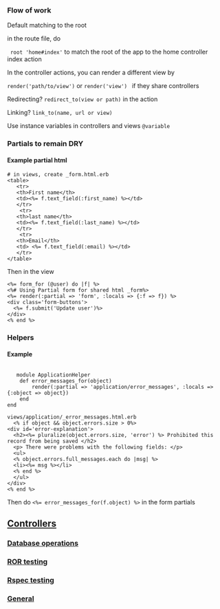 ### Flow of work
 Default matching to the root

 in the route file, do 

 ` root 'home#index'` to match the root of the app to the home controller index action

In the controller actions, you can render a different view by

`render('path/to/view')` or `render('view') ` if they share controllers

Redirecting? `redirect_to(view or path)` in the action

Linking? `link_to(name, url or view)`

Use instance variables in controllers and views `@variable`

### Partials to remain DRY
 #### Example partial html
 ```
 # in views, create _form.html.erb
 <table>
    <tr>
    <th>First name</th>
    <td><%= f.text_field(:first_name) %></td>
    </tr>
     <tr>
    <th>last name</th>
    <td><%= f.text_field(:last_name) %></td>
    </tr>
     <tr>
    <th>Email</th>
    <td> <%= f.text_field(:email) %></td>
    </tr>
</table>
```

Then in the view
```
<%= form_for (@user) do |f| %>
<%# Using Partial form for shared html _form%>
<%= render(:partial => 'form', :locals => {:f => f}) %>
<div class='form-buttons'>
  <%= f.submit('Update user')%>
</div>
<% end %> 

```

### Helpers
#### Example
``` #in helpers/application-helper

   module ApplicationHelper
    def error_messages_for(object)
        render(:partial => 'application/error_messages', :locals => {:object => object})
    end
end
```
```
views/application/_error_messages.html.erb
  <% if object && object.errors.size > 0%>
<div id='error-explanation'>
  <h2><%= pluralize(object.errors.size, 'error') %> Prohibited this record from being saved </h2>
  <p> There were problems with the following fields: </p>
  <ul>
  <% object.errors.full_messages.each do |msg| %>
  <li><%= msg %></li>
  <% end %>
  </ul>
</div>
<% end %>
```

Then do `<%= error_messages_for(f.object) %>` in the form partials 

## [Controllers](controllers.md)

### [Database operations](database.md)

### [ROR testing](ror-testing.md)

### [Rspec testing](testing.md)

### [General](README.md)